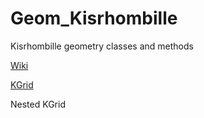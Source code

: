 # Geom_Kisrhombille
Kisrhombille geometry classes and methods

[Wiki](https://github.com/johnalexandergreene/Geom_Kisrhombille/wiki)

[KGrid](https://github.com/johnalexandergreene/Geom_Kisrhombille/wiki#kgrid)

Nested KGrid
